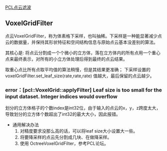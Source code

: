 [PCL点云滤波](https://zhuanlan.zhihu.com/p/102748557)


## VoxelGridFilter
点云VoxelGridFilter，称为体素格下采样，也叫抽稀。下采样是一种能显著减少点云的数据量，并保持其形状特征和空间结构信息与原始点云基本没差别的算法。

其核心是: 将点云分割成一个个微小的立方体，落在立方体内的所有点用一个重心点来最终表示，对所有的小立方体处理后得到最终的点云结果。

取重心点比所有点取平均值的算法稍慢，但是其结果更准确；
下采样设置的voxelGridFilter.set_leaf_size(rate,rate,rate) 值越大，最后保留的点云越少。

### error：[pcl::VoxelGrid::applyFilter] Leaf size is too small for the input dataset. Integer indices would overflow
划分的立方体格子的个数index是int32位，由于输入的点云的x，y，z跨度太大，导致划分的立方体个数超出了int32的最大大小，因此报错。

- 通用解决办法
    1. 对精度要求没那么高的话，可以将leaf size大小设置大一些。
    2. 将要降采样的点云先分割成几块、在做降采样。
    3. 使用 OctreeVoxelGridFilter，参考PCL论坛。